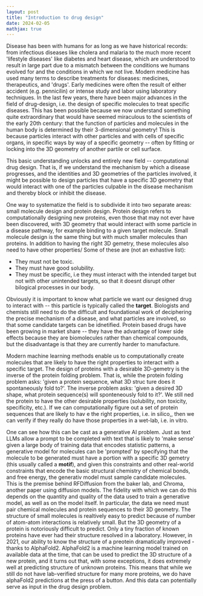 ```yaml
---
layout: post
title: "Introduction to drug design"
date: 2024-02-05
mathjax: true
---
```


Disease has been with humans for as long as we have historical records: from infectious diseases like cholera and malaria to the much more recent 'lifestyle diseases' like diabetes and heart disease, which are understood to result in large part due to a mismatch between the conditions we humans evolved for and the conditions in which we not live. Modern medicine has used many terms to describe treatments for diseases: medicines, therapeutics, and 'drugs'. Early medicines were often the result of either accident (e.g. pennicilin) or intense study and labor using laboratory techniques. In the last few years, there have been major advances in the field of drug-design, i.e. the design of specific molecules to treat specific diseases. This has been possible because we now understand something quite extraordinary that would have seemed miraculous to the scientists of the early 20th century: that the function of particles and molecules in the human body is determined by their 3-dimensional geometry! This is because particles interact with other particles and with cells of specific organs, in specific ways by way of a specific geometry -- often by fitting or locking into the 3D geometry of another partile or cell surface. 

This basic understanding unlocks and entirely new field -- computational drug design. That is, if we understand the mechanism by which a disease progresses, and the identities and 3D geometries of the particles involved, it might be possible to design particles that have a specific 3D geometry that would interact with one of the particles culpable in the disease mechanism and thereby block or inhibit the disease. 

One way to systematize the field is to subdivide it into two separate areas: small molecule design and protein design. Protein design refers to computationally designing new proteins, even those that may not ever have been discovered, with 3D geometry that would interact with some particle in a disease pathway, for example binding to a given target molecule. Small molecule design is the same thing but with much smaller molecules than proteins. In addition to having the right 3D gemetry, these molecules also need to have other properties/ Some of these are (not an exhastive list): 

- They must not be toxic. 
- They must have good solubility. 
- They must be specific, i.e they must interact with the intended target but not with other unintended targets, so that it doesnt disrupt other bilogical processes in our body. 

Obviously it is important to know what particle we want our designed drug to interact with -- this particle is typically called the **target**. Biologists and chemists still need to do the difficult and foundational work of deciphering the precise mechanism of a disease, and what  particles are involved, so that some candidate targets can be idnetified. Protein based drugs have been growing in market share -- they have the advantage of lower side effects because they are biomolecules rather than chemical compounds, but the disadvantage is that they are currently harder to manufacture. 

Modern machine learning methods enable us to computationally create molecules that are likely to have the right properties to interact with a specific target. The design of
proteins with a desirable 3D-gemetry is the inverse of the protein folding problem. That is, while the protein folding problem asks: 'given a protein sequence, what 3D struc
ture does it spontaneously fold to?'. The inverse problem asks: 'given a desired 3D shape, what protein sequence(s) will sponteneously fold to it?'. We still ned the protein
 to have the other desirable properties (solubility, non toxicity, specificity, etc.). If we can computationally figure out a set of protein sequences that are likely to hav
e the right properties, i.e. in silico,, then we can verify if they really do have those properties in a wet-lab, i.e. in vitro. 

One can see how this can be cast as a generative AI problem. Just as text LLMs allow a prompt to be completed with text that is likely to 'make sense' given a large body of training data that encodes statistic patterns, a generative model for molecules can be 'prompted' by specifying that the molecule to be generated must have a portion with a specific 3D gemetry (this usually called a **motif**), and given this constraints and other real-world constraints that encode the basic structural chemistry of chemical bonds, and free energy, the generativ model must sample candidate molecules. This is the premise behind RFDiffusion from the baker lab, and Chroma, another paper using diffusion models. The fidelity with which we can do this depends on the quantity and quality of the data used to train a generative model, as well as on the model itself. In particular, the data we need must pair chemical molecules and protein sequences to their 3D geometry. The structure of small molecules is realtively easy to predict because of number of atom-atom interactions is relatively small. But the 3D geometry of a protein is notoriously difficult to predict. Only a tiny fraction of known proteins have ever had their structure resolved in a laboratory. However, in 2021, our ability to know the structure of a preotein dramatically improved - thanks to AlphaFold2. AlphaFold2 is a machine learning model trained on available data at the time, that can be used to predict the 3D structure of a new protein, and it turns out that, with some exceptions, it does extremely well at predicting structure of unknown proteins. This means that while we still do not have lab-verified structure for many more proteins, we do have alphaFold2 predictions at the press of a button. And this data can potentially serve as input in the drug design problem. 





